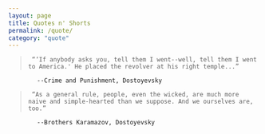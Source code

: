 ```yaml
---
layout: page
title: Quotes n' Shorts
permalink: /quote/
category: "quote"
---
```


>      “‘If anybody asks you, tell them I went--well, tell them I went to America.' He placed the revolver at his right temple...”
            
            --Crime and Punishment, Dostoyevsky

>      “As a general rule, people, even the wicked, are much more naive and simple-hearted than we suppose. And we ourselves are, too.” 
            
            --Brothers Karamazov, Dostoyevsky
